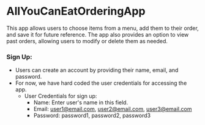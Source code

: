 # AllYouCanEatOrderingApp
This app allows users to choose items from a menu, add them to their order, and save it for future reference. The app also provides an option to view past orders, allowing users to modify or delete them as needed. 

### Sign Up:
* Users can create an account by providing their name, email, and password.
* For now, we have hard coded the user credentials for accessing the app.
  * User Credentials for sign up:
    - Name: Enter user's name in this field.
    - Email: user1@email.com, user2@email.com, user3@email.com
    - Password: password1, password2, password3
